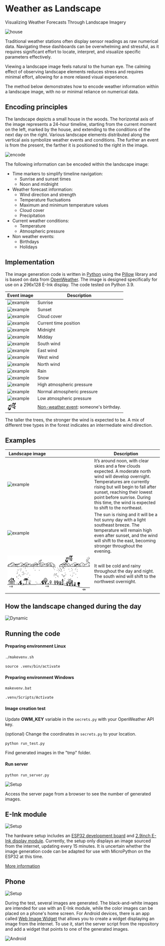 # Weather as Landscape
Visualizing Weather Forecasts Through Landscape Imagery

![house](pic/house.png)

Traditional weather stations often display sensor readings as raw numerical data. Navigating these dashboards can be overwhelming and stressful, as it requires significant effort to locate, interpret, and visualize specific parameters effectively.

Viewing a landscape image feels natural to the human eye. The calming effect of observing landscape elements reduces stress and requires minimal effort, allowing for a more relaxed visual experience.

The method below demonstrates how to encode weather information within a landscape image, with no or minimal reliance on numerical data.



## Encoding principles

The landscape depicts a small house in the woods. The horizontal axis of the image represents a 24-hour timeline, starting from the current moment on the left, marked by the house, and extending to the conditions of the next day on the right. Various landscape elements distributed along the vertical axis symbolize weather events and conditions. The further an event is from the present, the farther it is positioned to the right in the image.


![encode](pic/encode.png)


The following information can be encoded within the landscape image:

- Time markers to simplify timeline navigation:
  - Sunrise and sunset times
  - Noon and midnight
- Weather forecast information:
  - Wind direction and strength
  - Temperature fluctuations
  - Maximum and minimum temperature values
  - Cloud cover
  - Precipitation
- Current weather conditions:
  - Temperature
  - Atmospheric pressure
- Non weather events:
  - Birthdays
  - Holidays
  


## Implementation

The image generation code is written in [Python](https://www.python.org/) using the [Pillow](https://python-pillow.org/) library and is based on data from [OpenWeather](https://openweathermap.org/). The image is designed specifically for use on a 296x128 E-Ink display. The code tested on Python 3.9.


| Event image | Description |
|----------|------------|
|![example](pic/sun_00.png)| Sunrise | 
|![example](pic/moon_00.png)| Sunset |
|![example](pic/cloud_30.png)| Cloud cover |
|![example](pic/house_00.png)| Current time position|
|![example](pic/flower_00.png)| Midnight |
|![example](pic/flower_01.png)| Midday |
|![example](pic/sprites_south.png)| South wind |
|![example](pic/sprites_east.png)| East wind |
|![example](pic/sprites_west.png)| West wind |
|![example](pic/sprites_north.png)| North wind |
|![example](pic/rain.png)| Rain|
|![example](pic/snow.png)| Snow|
|![example](pic/pres_high.png)| High atmospheric pressure |
|![example](pic/pres_norm.png)| Normal atmospheric pressure |
|![example](pic/pres_low.png)| Low atmospheric pressure |
|![example](pic/holiday.png)| [Non-weather event](holiday.md): someone's birthday. |

The taller the trees, the stronger the wind is expected to be. A mix of different tree types in the forest indicates an intermediate wind direction.



## Examples

|&nbsp;Landscape&nbsp;image&nbsp;&nbsp;&nbsp;&nbsp;&nbsp;&nbsp;&nbsp;&nbsp;&nbsp;&nbsp;&nbsp;&nbsp;&nbsp;&nbsp;&nbsp;&nbsp;&nbsp;&nbsp;&nbsp;&nbsp;&nbsp;&nbsp;&nbsp;&nbsp;&nbsp;&nbsp;&nbsp;&nbsp;&nbsp;&nbsp;&nbsp;&nbsp;&nbsp;&nbsp;&nbsp;&nbsp;&nbsp;&nbsp;| Description |
|----------|------------|
|![example](pic/weather_test.bmp)| It’s around noon, with clear skies and a few clouds expected. A moderate north wind will develop overnight. Temperatures are currently rising but will begin to fall after sunset, reaching their lowest point before sunrise. During this time, the wind is expected to shift to the northeast.|
|![example](pic/test_20240903_043826.bmp)| The sun is rising and it will be a hot sunny day with a light southeast breeze. The temperature will remain high even after sunset, and the wind will shift to the east, becoming stronger throughout the evening.|
|![example](pic/test_09B0B1083315.bmp)| It will be cold and rainy throughout the day and night. The south wind will shift to the northwest overnight.|


## How the landscape changed during the day

![Dynamic](pic/dynamic.gif)



## Running the code


#### Preparing environment Linux
```
./makevenv.sh
```
```
source .venv/bin/activate
```

#### Preparing environment Windows
```
makevenv.bat
```
```
.venv/Scripts/Activate
```

#### Image creation test

Update **OWM_KEY** variable in the `secrets.py` with your OpenWeather API key.

(optional) Change the coordinates in `secrets.py` to your location.

```
python run_test.py
```

Find generated images in the "tmp" folder.

#### Run server

```
python run_server.py
```

![Setup](pic/server_start_screenshot.png)

Access the server page from a browser to see the number of generated images.




## E-Ink module

<!-- ![2.9inch e-Paper Module](pic/eink.jpg) -->
![Setup](pic/hardware.jpg)

The hardware setup includes an [ESP32 development board](https://www.adafruit.com/product/3269) and [2.9inch E-Ink display module](https://www.waveshare.com/2.9inch-e-paper-module.htm). Currently, the setup only displays an image sourced from the internet, updating every 15 minutes. It is uncertain whether the image generation code can be adapted for use with MicroPython on the ESP32 at this time.

[More information](esp32/README.md)


## Phone

![Setup](pic/landscape_rgb_w.png)

During the test, several images are generated. The black-and-white images are intended for use with an E-Ink module, while the color images can be placed on a phone's home screen. For Android devices, there is an app called [Web Image Widget](https://play.google.com/store/apps/details?id=com.ibuffed.webimagewidget&hl=en) that allows you to create a widget displaying an image from the internet. To use it, start the server script from the repository and add a widget that points to one of the generated images.

![Android](pic/color_phone_screenshot.jpg)


